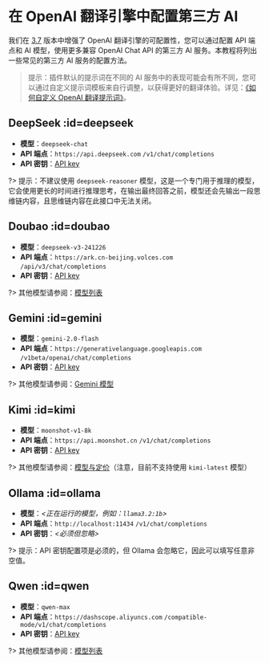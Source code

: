 # 在 OpenAI 翻译引擎中配置第三方 AI

我们在 [3.7](#/updates/v3.7 ':ignore :target=_blank') 版本中增强了 OpenAI 翻译引擎的可配置性，您可以通过配置 API 端点和 AI 模型，使用更多兼容 OpenAI Chat API 的第三方 AI 服务。本教程将列出一些常见的第三方 AI 服务的配置方法。

> 提示：插件默认的提示词在不同的 AI 服务中的表现可能会有所不同，您可以通过自定义提示词模板来自行调整，以获得更好的翻译体验。详见：[《如何自定义 OpenAI 翻译提示词》](/tutorial/how_to_customize_translation_prompts.md)。

## DeepSeek :id=deepseek

- **模型**：`deepseek-chat`
- **API 端点**：`https://api.deepseek.com` `/v1/chat/completions`
- **API 密钥**：[API key](https://platform.deepseek.com/api_keys)

?> 提示：不建议使用 `deepseek-reasoner` 模型，这是一个专门用于推理的模型，它会使用更长的时间进行推理思考，在输出最终回答之前，模型还会先输出一段思维链内容，且思维链内容在此接口中无法关闭。

## Doubao :id=doubao

- **模型**：`deepseek-v3-241226`
- **API 端点**：`https://ark.cn-beijing.volces.com` `/api/v3/chat/completions`
- **API 密钥**：[API key](https://www.volcengine.com/docs/82379/1399008#b00dee71)

?> 其他模型请参阅：[模型列表](https://www.volcengine.com/docs/82379/1330310)

## Gemini :id=gemini

- **模型**：`gemini-2.0-flash`
- **API 端点**：`https://generativelanguage.googleapis.com` `/v1beta/openai/chat/completions`
- **API 密钥**：[API key](https://ai.google.dev/gemini-api/docs/api-key?hl=zh-cn)

?> 其他模型请参阅：[Gemini 模型](https://ai.google.dev/gemini-api/docs/models/gemini?hl=zh-cn)

## Kimi :id=kimi

- **模型**：`moonshot-v1-8k`
- **API 端点**：`https://api.moonshot.cn` `/v1/chat/completions`
- **API 密钥**：[API key](https://platform.moonshot.cn/console/api-keys)

?> 其他模型请参阅：[模型与定价](https://platform.moonshot.cn/docs/pricing/chat)（注意，目前不支持使用 `kimi-latest` 模型）

## Ollama :id=ollama

- **模型**：*\<正在运行的模型，例如：`llama3.2:1b`>*
- **API 端点**：`http://localhost:11434` `/v1/chat/completions`
- **API 密钥**：*\<必须但忽略>*

?> 提示：API 密钥配置项是必须的，但 Ollama 会忽略它，因此可以填写任意非空值。

## Qwen :id=qwen

- **模型**：`qwen-max`
- **API 端点**：`https://dashscope.aliyuncs.com` `/compatible-mode/v1/chat/completions`
- **API 密钥**：[API key](https://help.aliyun.com/zh/model-studio/developer-reference/get-api-key#ca06817d4cqro)

?> 其他模型请参阅：[模型列表](https://help.aliyun.com/zh/model-studio/developer-reference/compatibility-of-openai-with-dashscope#7f9c78ae99pwz)
